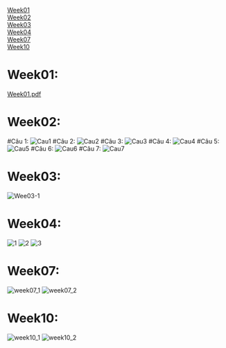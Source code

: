 [Week01](#Week01) <br>
[Week02](#Week02) <br>
[Week03](#Week03) <br>
[Week04](#Week04) <br>
[Week07](#Week07) <br>
[Week10](#Week10) <br>
# Week01:
[Week01.pdf](https://github.com/bthope/KTPM/files/14138291/Week01.pdf)
# Week02:
#Câu 1:
![Cau1](https://github.com/bthope/KTPM/assets/105543973/9f7e38fc-83a9-4da2-ac32-d6c95dc4c841)
#Câu 2:
![Cau2](https://github.com/bthope/KTPM/assets/105543973/8bc33d76-2a22-4c11-bd49-1cd2a4bc9810)
#Câu 3:
![Cau3](https://github.com/bthope/KTPM/assets/105543973/9cc1900c-38a5-4970-ae61-5613cbed49e8)
#Câu 4:
![Cau4](https://github.com/bthope/KTPM/assets/105543973/97d34d05-9ca1-45d2-bab9-a5c425dda21f)
#Câu 5:
![Cau5](https://github.com/bthope/KTPM/assets/105543973/bf86ae48-7d2f-4a18-938f-e753e3902f17)
#Câu 6:
![Cau6](https://github.com/bthope/KTPM/assets/105543973/a3ceda5e-ef54-468e-9f06-033465225006)
#Câu 7:
![Cau7](https://github.com/bthope/KTPM/assets/105543973/d070dd36-9c14-4b00-ac6e-d9824138a199)
# Week03:
![Wee03-1](https://github.com/bthope/KTPM/assets/105543973/e6bf2815-7efb-4d68-9bfe-cb694240c4c1)
# Week04:
![1](https://github.com/bthope/KTPM/assets/105543973/68d66ee7-74de-4221-a26f-64ebe90e5bef)
![2](https://github.com/bthope/KTPM/assets/105543973/0876665e-4aeb-4d84-892e-96257d81e0d8)
![3](https://github.com/bthope/KTPM/assets/105543973/c4d03e87-a9c3-4b72-8145-88a1422df603)
# Week07:
![week07_1](https://github.com/bthope/KTPM/assets/105543973/86735cd9-9b64-432f-ab85-77b610632429)
![week07_2](https://github.com/bthope/KTPM/assets/105543973/6777a733-4505-4c91-b77e-5fd0ca0e6fef)
# Week10:
![week10_1](https://github.com/bthope/KTPM/assets/105543973/802af72e-71cb-424e-ab8f-a03b997a9555)
![week10_2](https://github.com/bthope/KTPM/assets/105543973/2b4172fe-6e26-465b-8c25-aa2012150804)

